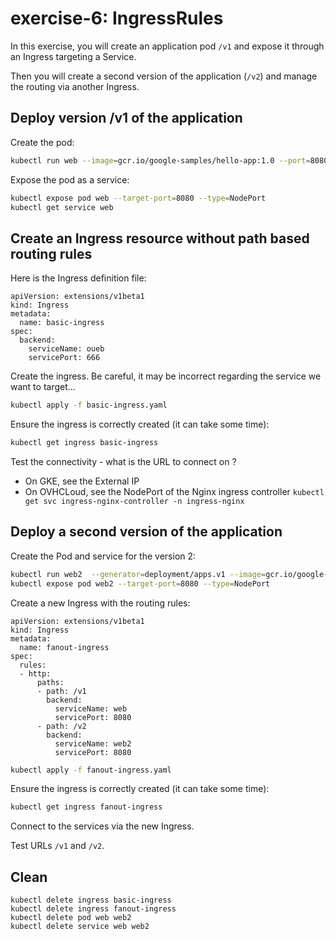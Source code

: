 # exercise-6: IngressRules

In this exercise, you will create an application pod `/v1` and expose it through an Ingress targeting a Service.


Then you will create a second version of the application (`/v2`) and manage the routing via another Ingress.

## Deploy version /v1 of the application

Create the pod:
```sh
kubectl run web --image=gcr.io/google-samples/hello-app:1.0 --port=8080
```

Expose the pod as a service:
```sh
kubectl expose pod web --target-port=8080 --type=NodePort
kubectl get service web
```

## Create an Ingress resource without path based routing rules

Here is the Ingress definition file:
```
apiVersion: extensions/v1beta1
kind: Ingress
metadata:
  name: basic-ingress
spec:
  backend:
    serviceName: oueb
    servicePort: 666
```

Create the ingress. Be careful, it may be incorrect regarding the service we want to target...
```sh
kubectl apply -f basic-ingress.yaml
```

Ensure the ingress is correctly created (it can take some time):
```sh
kubectl get ingress basic-ingress
```

Test the connectivity - what is the URL to connect on ?
* On GKE, see the External IP
* On OVHCLoud, see the NodePort of the Nginx ingress controller `kubectl get svc ingress-nginx-controller -n ingress-nginx`

## Deploy a second version of the application

Create the Pod and service for the version 2:
```sh
kubectl run web2  --generator=deployment/apps.v1 --image=gcr.io/google-samples/hello-app:2.0 --port=8080
kubectl expose pod web2 --target-port=8080 --type=NodePort
```

Create a new Ingress with the routing rules:
```
apiVersion: extensions/v1beta1
kind: Ingress
metadata:
  name: fanout-ingress
spec:
  rules:
  - http:
      paths:
      - path: /v1
        backend:
          serviceName: web
          servicePort: 8080
      - path: /v2
        backend:
          serviceName: web2
          servicePort: 8080
```

```sh
kubectl apply -f fanout-ingress.yaml
```

Ensure the ingress is correctly created (it can take some time):

```sh
kubectl get ingress fanout-ingress
```

Connect to the services via the new Ingress. 

Test URLs `/v1` and `/v2`.

## Clean
```
kubectl delete ingress basic-ingress
kubectl delete ingress fanout-ingress
kubectl delete pod web web2
kubectl delete service web web2
```
